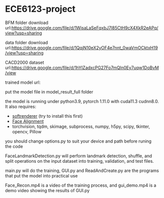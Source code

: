 # ECE6123-project

BFM folder download url:https://drive.google.com/file/d/1WisaLaSeFqxbJ7l85CtH9cX4XkR2eAPq/view?usp=sharing

data folder download url:https://drive.google.com/file/d/1QqjN10eX2yOF4e7nnt_0waVmOCktxH19/view?usp=sharing

CACD2000 dataset url:https://drive.google.com/file/d/1hYIZadxcPG27Fo7mQln0Ey7uqw1DoBvM/view

trained model url:

put the model file in model_result_full folder



the model is running under python3.9, pytorch 1.11.0  with cuda11.3 cudnn8.0. 
It also requires:
* [softrenderer](https://github.com/ShichenLiu/SoftRas) (try to install this first)
* [Face Alignment](https://github.com/1adrianb/face-alignment)
* torchvision, tqdm, skimage, subprocess, numpy, h5py, scipy, tkinter, opencv, Pillow

you should change options.py to suit your device and path before runing the code

FaceLandmarkDetection.py will perform landmark detection, shuffle, and split operations on the input dataset into training, validation, and test files.

main.py will do the training, GUI.py and ReadAndCreate.py are the programs that put the model into practical use

Face_Recon.mp4 is a video of the training process, and gui_demo.mp4 is a demo video showing the results of GUI.py
